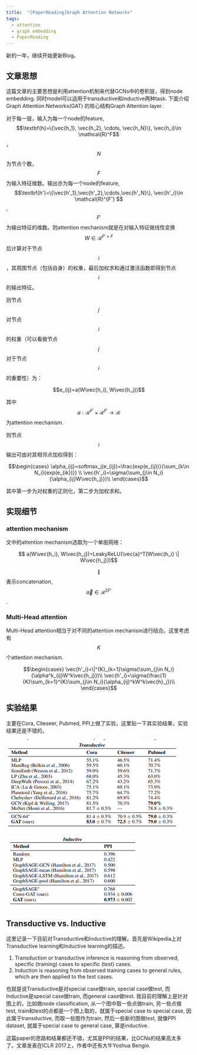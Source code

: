 ```yaml
---
title:  "[PaperReading]Graph Attention Networks"
tags: 
  - attention
  - graph embedding
  - PaperReading
---
```

 
<script type="text/javascript" async
  src="https://cdnjs.cloudflare.com/ajax/libs/mathjax/2.7.1/MathJax.js?config=TeX-AMS-MML_HTMLorMML">
</script>
 
 新的一年，继续开始更新Blog。

## 文章思想

 这篇文章的主要思想是利用attention机制来代替GCNs中的卷积层，得到node embedding. 同时model可以适用于transductive和inductive两种task. 下面介绍Graph Attention Networks(GAT) 的核心结构Graph Attention layer.

 对于每一层，输入为每一个node的feature, $$\textbf{h}=\{\vec{h_1}, \vec{h_2}, \cdots, \vec{h_N}\}, \vec{h_i}\in \mathcal{R}^F$$，$$N$$为节点个数，$$F$$为输入特征维数。输出亦为每一个node的feature, $$\textbf{h'}=\{\vec{h'_1},\vec{h'_2},\cdots,\vec{h'_N}\}, \vec{h'_i}\in \mathcal{R}^{F'} $$, $${F'}$$为输出特征的维数。则attention mechanism就是在对输入特征做线性变换$$W\in \mathcal{R}^{F'\times F}$$后计算对于节点$$i$$，其周围节点（包括自身）的权重，最后加权求和通过激活函数即得到节点$$i$$的输出特征。

 则节点$$j$$对节点$$i$$的权重（可以看做节点$$j$$对于节点$$i$$的重要性）为：

 $$e_{ij}=a(W\vec{h_i}, W\vec{h_j})$$

其中$$a : \mathcal{R}^{F'}\times\mathcal{R}^{F'}\rightarrow \mathcal{R}$$为attention mechanism.

则节点$$i$$输出可由对其相邻点加权得到：

$$\begin{cases}
\alpha_{ij}=softmax_j(e_{ij})=\frac{exp(e_{ij})}{\sum_{k\in N_i}{exp(e_{ik})}} \\
\vec{h'_i}=\sigma(\sum_{j\in N_i}{\alpha_{ij}W\vec{h_j}})\\
\end{cases}$$

其中第一步为对权重的正则化，第二步为加权求和。

## 实现细节

### attention mechanism

文中的attention mechanism选取为一个单层网络：

$$
a(W\vec{h_i}, W\vec{h_j})=LeakyReLU(\vec{a}^T[W\vec{h_i} \| W\vec{h_j}])$$


$$\|$$表示concatenation, $$\vec{a}\in \mathcal{R}^{2F'}$$.


### Multi-Head attention

Multi-Head attention相当于对不同的attention mechanism进行结合。这里考虑有$$K$$个attention mechanism. 

$$\begin{cases}
\vec{h'_i}=\|^{K}_{k=1}\sigma(\sum_{j\in N_i}{\alpha^k_{ij}W^k\vec{h_j}})\\
\vec{h'_i}=\sigma(\frac{1}{K}\sum_{k=1}^{K}\sum_{j\in N_i}{\alpha_{ij}^kW^k\vec{h}_j})\\
\end{cases}$$

## 实验结果

主要在Cora, Citeseer, Pubmed, PPI上做了实验，这里贴一下其实验结果，实验结果还是不错的。

![Transductive Experiment Result.](../pic/gta_exp1.png)

![Inductive Experiment Result.](../pic/gta_exp2.png)

## Transductive vs. Inductive

这里记录一下目前对Transductive和Inductive的理解。首先是Wikipedia上对Transductive learning和Inductive learning的描述。

1. Transduction or transductive inference is reasoning from observed, specific (training) cases to specific (test) cases.
2. Induction is reasoning from observed training cases to general rules, which are then applied to the test cases.

也就是说Transductive是对special case做train, special case做test, 而Inductive是special case做train, 而general case做test. 我目前的理解上是针对图上的，比如做node classification, 从一个图中取一些点做train, 另一些点做test, train和test的点都是一个图上取的，就属于special case to special case, 因此属于transductive, 而取一些图作为train, 然后一些新的图做test, 就像PPI dataset, 就属于special case to general case, 算是inductive.

这篇paper的思路和结果都还不错，尤其是PPI的结果，比GCNs的结果高太多了。文章发表在ICLR 2017上，作者中还有大牛Yoshua Bengio.
